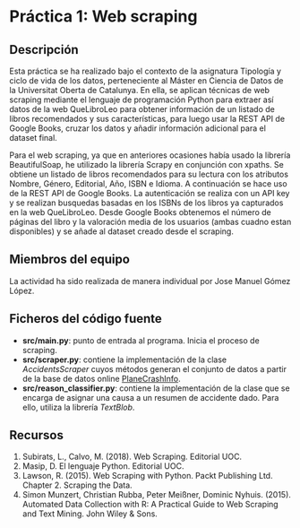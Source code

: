 # Práctica 1: Web scraping

## Descripción
Esta práctica se ha realizado bajo el contexto de la asignatura Tipología y ciclo de vida de los datos, perteneciente al Máster en Ciencia de Datos de la Universitat Oberta de Catalunya. En ella, se aplican técnicas de web scraping mediante el lenguaje de programación Python para extraer así datos de la web QueLibroLeo para obtener información de un listado de libros recomendados y sus características, para luego usar la REST API de Google Books, cruzar los datos y añadir información adicional para el dataset final.

Para el web scraping, ya que en anteriores ocasiones había usado la librería BeautifulSoap, he utilizado la librería Scrapy en conjunción con xpaths. Se obtiene un listado de libros recomendados para su lectura con los atributos Nombre, Género, Editorial, Año, ISBN e Idioma. A continuación se hace uso de la REST API de Google Books. La autenticación se realiza con un API key y se realizan busquedas basadas en los ISBNs de los libros ya capturados en la web QueLibroLeo. Desde Google Books obtenemos el número de páginas del libro y la valoración media de los usuarios (ambas cuadno estan disponibles) y se añade al dataset creado desde el scraping.

## Miembros del equipo
La actividad ha sido realizada de manera individual por Jose Manuel Gómez López.

## Ficheros del código fuente

* **src/main.py**: punto de entrada al programa. Inicia el proceso de scraping.
* **src/scraper.py**: contiene la implementación de la clase _AccidentsScraper_ cuyos métodos generan el conjunto de datos a partir de la base de datos online [PlaneCrashInfo](http://www.planecrashinfo.com/database.htm).
* **src/reason_classifier.py**: contiene la implementación de la clase que se encarga de asignar una causa a un resumen de accidente dado. Para ello, utiliza la librería *TextBlob*.

## Recursos

1. Subirats, L., Calvo, M. (2018). Web Scraping. Editorial UOC.
2. Masip, D. El lenguaje Python. Editorial UOC.
2. Lawson, R. (2015). Web Scraping with Python. Packt Publishing Ltd. Chapter 2. Scraping the Data.
4. Simon Munzert, Christian Rubba, Peter Meißner, Dominic Nyhuis. (2015). Automated Data Collection with R: A Practical Guide to Web Scraping and Text Mining. John Wiley & Sons.
